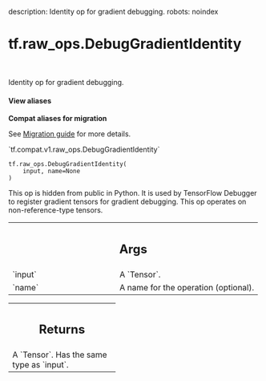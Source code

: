 description: Identity op for gradient debugging.
robots: noindex

# tf.raw_ops.DebugGradientIdentity

<!-- Insert buttons and diff -->

<table class="tfo-notebook-buttons tfo-api nocontent" align="left">

</table>



Identity op for gradient debugging.


<section class="expandable">
  <h4 class="showalways">View aliases</h4>
  <p>
<b>Compat aliases for migration</b>
<p>See
<a href="https://www.tensorflow.org/guide/migrate">Migration guide</a> for
more details.</p>
<p>`tf.compat.v1.raw_ops.DebugGradientIdentity`</p>
</p>
</section>

<pre class="devsite-click-to-copy prettyprint lang-py tfo-signature-link">
<code>tf.raw_ops.DebugGradientIdentity(
    input, name=None
)
</code></pre>



<!-- Placeholder for "Used in" -->

This op is hidden from public in Python. It is used by TensorFlow Debugger to
register gradient tensors for gradient debugging.
This op operates on non-reference-type tensors.

<!-- Tabular view -->
 <table class="responsive fixed orange">
<colgroup><col width="214px"><col></colgroup>
<tr><th colspan="2"><h2 class="add-link">Args</h2></th></tr>

<tr>
<td>
`input`<a id="input"></a>
</td>
<td>
A `Tensor`.
</td>
</tr><tr>
<td>
`name`<a id="name"></a>
</td>
<td>
A name for the operation (optional).
</td>
</tr>
</table>



<!-- Tabular view -->
 <table class="responsive fixed orange">
<colgroup><col width="214px"><col></colgroup>
<tr><th colspan="2"><h2 class="add-link">Returns</h2></th></tr>
<tr class="alt">
<td colspan="2">
A `Tensor`. Has the same type as `input`.
</td>
</tr>

</table>

